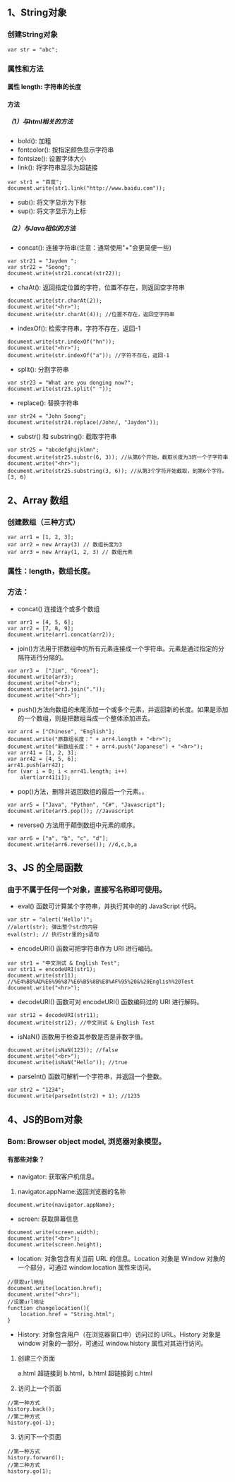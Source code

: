 ## 1、String对象
### 创建String对象
```
var str = "abc";
```
### 属性和方法
#### 属性 length: 字符串的长度
#### 方法
##### （1）与html相关的方法
* bold(): 加粗
* fontcolor(): 按指定颜色显示字符串
* fontsize(): 设置字体大小
* link(): 将字符串显示为超链接
```
var str1 = "百度";
document.write(str1.link("http://www.baidu.com"));
```
* sub(): 将文字显示为下标
* sup(): 将文字显示为上标

##### （2）与Java相似的方法
- concat(): 连接字符串(注意：通常使用"+"会更简便一些)                    
```
var str21 = "Jayden ";
var str22 = "Soong";
document.write(str21.concat(str22));
```
- chaAt(): 返回指定位置的字符，位置不存在，则返回空字符串
```
document.write(str.charAt(2));
document.write("<hr>");
document.write(str.charAt(4)); //位置不存在，返回空字符串
```
- indexOf(): 检索字符串，字符不存在，返回-1
```
document.write(str.indexOf("hn"));
document.write("<hr>");
document.write(str.indexOf("a")); //字符不存在，返回-1
```        
- split(): 分割字符串
```
var str23 = "What are you donging now?";
document.write(str23.split(" "));
```
- replace(): 替换字符串
```
var str24 = "John Soong";
document.write(str24.replace(/John/, "Jayden"));
```
- substr() 和 substring(): 截取字符串 
```                    
var str25 = "abcdefghijklmn";
document.write(str25.substr(6, 3)); //从第6个开始，截取长度为3的一个子字符串
document.write("<hr>");
document.write(str25.substring(3, 6)); //从第3个字符开始截取，到第6个字符。[3, 6)
```    
## 2、Array 数组 
### 创建数组（三种方式）
```
var arr1 = [1, 2, 3];
var arr2 = new Array(3) // 数组长度为3
var arr3 = new Array(1, 2, 3) // 数组元素
```
### 属性：length，数组长度。
### 方法：
- concat() 连接连个或多个数组
```
var arr1 = [4, 5, 6];
var arr2 = [7, 8, 9];
document.write(arr1.concat(arr2));
```
- join()方法用于把数组中的所有元素连接成一个字符串。元素是通过指定的分隔符进行分隔的。
```            
var arr3 =  ["Jim", "Green"];
document.write(arr3);
document.write("<br>");
document.write(arr3.join("."));
document.write("<hr>");
```
- push()方法向数组的末尾添加一个或多个元素，并返回新的长度。如果是添加的一个数组，则是把数组当成一个整体添加进去。
```            
var arr4 = ["Chinese", "English"];
document.write("原数组长度：" + arr4.length + "<br>");
document.write("新数组长度：" + arr4.push("Japanese") + "<hr>");
var arr41 = [1, 2, 3];
var arr42 = [4, 5, 6];
arr41.push(arr42);
for (var i = 0; i < arr41.length; i++) 
    alert(arr41[i]);
```            
- pop()方法，删除并返回数组的最后一个元素。。
```            
var arr5 = ["Java", "Python", "C#", "Javascript"];
document.write(arr5.pop()); //Javascript
```
- reverse() 方法用于颠倒数组中元素的顺序。
```
var arr6 = ["a", "b", "c", "d"];
document.write(arr6.reverse()); //d,c,b,a 
```

## 3、JS 的全局函数
### 由于不属于任何一个对象，直接写名称即可使用。
- eval() 函数可计算某个字符串，并执行其中的的 JavaScript 代码。
```
var str = "alert('Hello')";
//alert(str); 弹出整个str的内容
eval(str); // 执行str里的js语句 
```
- encodeURI() 函数可把字符串作为 URI 进行编码。
```
var str1 = "中文测试 & English Test";
var str11 = encodeURI(str1);
document.write(str11); //%E4%B8%AD%E6%96%87%E6%B5%8B%E8%AF%95%20&%20English%20Test
document.write("<hr>");
```
- decodeURI() 函数可对 encodeURI() 函数编码过的 URI 进行解码。
```
var str12 = decodeURI(str11);
document.write(str12); //中文测试 & English Test
```       
- isNaN() 函数用于检查其参数是否是非数字值。
```
document.write(isNaN(123)); //false
document.write("<br>");
document.write(isNaN("Hello")); //true 
```
- parseInt() 函数可解析一个字符串，并返回一个整数。
```
var str2 = "1234";
document.write(parseInt(str2) + 1); //1235
```
## 4、JS的Bom对象
### Bom: Browser object model, 浏览器对象模型。
#### 有那些对象？
- navigator: 获取客户机信息。
1. navigator.appName:返回浏览器的名称
```    
document.write(navigator.appName);
```
- screen: 获取屏幕信息
```
document.write(screen.width);
document.write("<br>");
document.write(screen.height);
```
- location: 对象包含有关当前 URL 的信息。Location 对象是 Window 对象的一个部分，可通过 window.location 属性来访问。
```
//获取url地址
document.write(location.href);
document.write("<hr>");
//设置url地址        
function changelocation(){
    location.href = "String.html";
}
```
- History: 对象包含用户（在浏览器窗口中）访问过的 URL。History 对象是 window 对象的一部分，可通过 window.history 属性对其进行访问。
1. 创建三个页面
   
   a.html 超链接到 b.html，b.html 超链接到 c.html
2. 访问上一个页面
```
//第一种方式
history.back();
//第二种方式
history.go(-1);
```
3. 访问下一个页面
```
//第一种方式
history.forward();
//第二种方式
history.go(1);
```